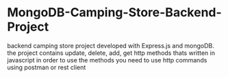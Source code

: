 # MongoDB-Camping-Store-Backend-Project
backend camping store  project developed with Express.js  and mongoDB.
the project contains update, delete, add, get http methods thats written  in javascript 
in order to use the methods you need to use http commands using postman or rest client 


